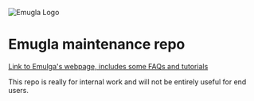 ![Emugla Logo](https://i.postimg.cc/KzM3wzR7/github.png)
# Emugla maintenance repo

[Link to Emulga's webpage, includes some FAQs and tutorials](https://emul.ga/)

This repo is really for internal work and will not be entirely useful for end users.
